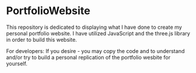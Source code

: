 # PortfolioWebsite

This repository is dedicated to displaying what I have done to create my personal portfolio website. I have utilized JavaScript and the three.js library in order to build this website.

For developers: If you desire - you may copy the code and to understand and/or try to build a personal replication of the portfolio wesbite for yourself.
